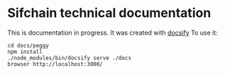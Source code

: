 # Sifchain technical documentation

This is documentation in progress.
It was created with [docsify](https://docsify.js.org/#/?id=docsify)
To use it:
```
cd docs/peggy
npm install
./node_modules/bin/docsify serve ./docs
browser http://localhost:3000/
```
